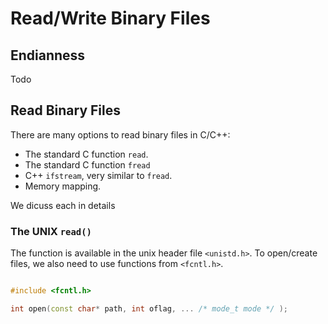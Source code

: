 # Read/Write Binary Files

## Endianness

Todo


## Read Binary Files

There are many options to read binary files in C/C++:

* The standard C function `read`.
* The standard C function `fread`
* C++ `ifstream`, very similar to `fread`.
* Memory mapping.

We dicuss each in details

### The UNIX `read()`

The function is available in the unix header file `<unistd.h>`. To open/create files, we also need to use functions from `<fcntl.h>`.


```c++

#include <fcntl.h>

int open(const char* path, int oflag, ... /* mode_t mode */ );

```

